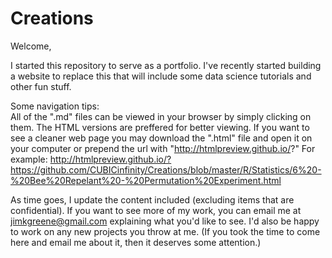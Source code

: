 # Creations

Welcome,

I started this repository to serve as a portfolio. I've recently started building a website to replace this that will include some data science tutorials and other fun stuff.

Some navigation tips:<br />
All of the ".md" files can be viewed in your browser by simply clicking on them. The HTML versions are preffered for better viewing. If you want to see a cleaner web page you may download the ".html" file and open it on your computer or prepend the url with "http://htmlpreview.github.io/?" For example: http://htmlpreview.github.io/?https://github.com/CUBICinfinity/Creations/blob/master/R/Statistics/6%20-%20Bee%20Repelant%20-%20Permutation%20Experiment.html

As time goes, I update the content included (excluding items that are confidential). If you want to see more of my work, you can email me at jimkgreene@gmail.com explaining what you'd like to see. I'd also be happy to work on any new projects you throw at me. (If you took the time to come here and email me about it, then it deserves some attention.)

